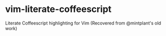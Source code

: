 # vim-literate-coffeescript
Literate Coffeescript highlighting for Vim (Recovered from @mintplant's old work)
